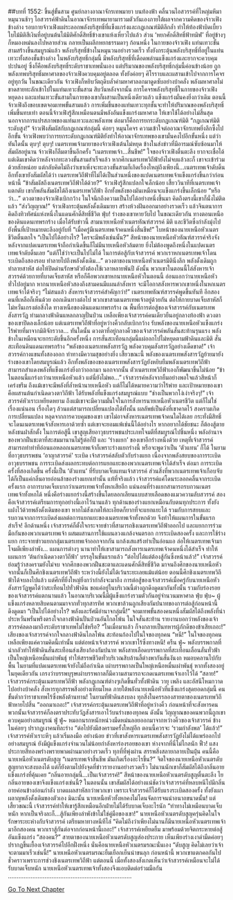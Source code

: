 ##บทที่ 1552: ขึ้นสู่ขั้นสาม
ศูนย์กลางอาณาจักรเทพมายา
บนท้องฟ้า คลื่นวนไอสวรรค์ที่ใหญ่มหึมาหมุนวนช้าๆ
ไอสวรรค์ฟ้าดินในอาณาจักรเทพมายามารวมตัวกันเองภายใต้ผลจากความคิดของจ้าวเฟิง
ข้างล่าง รอบกายจ้าวเฟิงแผ่ระลอกพลังบริสุทธิ์ที่แข็งแกร่งและกฎเกณฑ์มิติลึกล้ำ ทำให้ท้องฟ้าบิดเบี้ยว
ใบไม้มิติสีเงินที่อยู่บนต้นไม้มิติศักดิ์สิทธิ์ข้างเขาแห้งเหี่ยวไปแล้ว ส่วน ‘หยกศักดิ์สิทธิ์ฟ้าทมิฬ’ ที่อยู่ข้างๆ ก็หมองหม่นลงไปหลายส่วน กลายเป็นผลึกหยกธรรมดาๆ ก้อนหนึ่ง
ในกายของจ้าวเฟิง แท่นเทวะขั้นสามสร้างขึ้นสมบูรณ์แล้ว
พลังบริสุทธิ์ข้างในหมุนวนอย่างรวดเร็ว ทั้งยังกระตุ้นพลังบริสุทธิ์ที่อยู่ในแท่นเทวะทั้งสองชั้นข้างล่าง
ในพลังบริสุทธิ์กลุ่มนี้ มีพลังบริสุทธิ์ที่เดือดพล่านแข็งแกร่งและยากจะควบคุมปะปนอยู่ ซึ่งก็คือพลังบริสุทธิ์ระดับราชาเทพนั่นเอง
แต่ปริมาณของพลังบริสุทธิ์กลุ่มนี้ค่อนข้างน้อย ถูกพลังเทพบริสุทธิ์มหาศาลของจ้าวเฟิงควบคุมอยู่ตลอด ทั้งยังค่อยๆ ศิโรราบและผสานเข้าไปจากการโคจรอยู่ทุกวัน
ในขณะเดียวกัน จ้าวเฟิงก็หยิบวัตถุดิบล้ำค่ามหาศาลอกมาดูดซับอย่างบ้าคลั่ง
พลังมหาศาลไม่ขาดสายทะลักเข้าไปในแท่นเทวะขั้นสาม
สิบวันหลังจากนั้น
การโคจรพลังบริสุทธิ์ในกายของจ้าวเฟิงหยุดลง
และแท่นเทวะขั้นสามในกายของเขาก็ผสานเป็นหนึ่งเดียวแล้ว แข็งแกร่งมั่นคงยิ่งกว่าเดิม
ตอนนี้จ้าวเฟิงถึงขอบเขตจอมเทพขั้นสามแล้ว
การเพิ่มขึ้นของแท่นเทวะทุกชั้นจะทำให้ปริมาณของพลังบริสุทธิ์เพิ่มขึ้นทบเท่า
ตอนนี้จ้าวเฟิงรู้สึกเหมือนตนมีพลังอันแข็งแกร่งมหาศาล ให้เขาใช้ได้อย่างไม่สิ้นสุด
นอกจากการแปรสภาพของแท่นเทวะและพลังเทพ ต่อมาก็คือการยกระดับกฎเกณฑ์มิติ
“กฎเกณฑ์มิติระดับสูง!”
จ้าวเฟิงสัมผัสกับกฎเกณฑ์กลุ่มนี้ ค่อยๆ หมุนโคจร ความเข้าใจต่ออาณาจักรเทพยิ่งลึกซึ้งไปอีกขั้น
จ้าวเฟิงพบว่าการยกระดับกฎเกณฑ์มิติยังทำให้อาณาจักรเทพของเขามั่นคงไปอีกขั้นหนึ่ง
แต่ว่าทันใดนั้น
ตุบๆ! ตุบๆ!
เนตรเทพเจ้ามายาของจ้าวเฟิงเต้นไม่หยุด ข้างในส่งข่าวที่มีอารมณ์ซับซ้อนมาให้
สัมผัสอยู่นาน จ้าวเฟิงก็ลืมตาขึ้นอีกครั้ง
“เนตรเทพเจ้า…สิ้นชีพ!”
ใจของจ้าวเฟิงตื่นตะลึง ยากจะเชื่อได้
แต่เดิมเขาคิดว่าหลังจากทะลวงขั้นสามสำเร็จแล้ว หากศึกเนตรเทพวิถีฟ้ายังไม่จบแล้วละก็ เขาจะเข้าร่วมด้วยสักหน่อย
แต่กลับคิดไม่ถึงว่าเขาเพิ่งจะทะลวงขั้นสามก็เกิดเรื่องใหญ่ถึงเพียงนี้...เนตรเทพเจ้าดับดิ้น
อีกทั้งเขายังสัมผัสได้ว่า เนตรเทพวิถีฟ้าที่ไม่ได้เป็นส่วนหนึ่งของแปดเนตรเทพเจ้าแข็งแกร่งขึ้นกว่าก่อนหน้านี้
“ข้าสัมผัสถึงเนตรเทพวิถีฟ้าได้ด้วย?”
จ้าวเฟิงรู้สึกแปลกใจเล็กน้อย
เสี้ยววินาทีที่เนตรเทพเจ้าแตกดับ เขาก็พลันสัมผัสได้ถึงเนตรเทพวิถีฟ้า อีกทั้งพลังของมันเหมือนจะแข็งแกร่งขึ้นเล็กน้อย
“หรือว่า…”
ดวงตาของจ้าวเฟิงเบิกกว้าง ในใจนึกถึงความเป็นไปได้อย่างหนึ่งขึ้นมา
คิดถึงตรงนี้เขาก็นั่งไม่ติดแล้ว
“ส่งวิญญาณ!”
จ้าวเฟิงกระตุ้นพลังดั้งเดิมมายา สร้างห้วงฝันออกมาอย่างรวดเร็ว แล้วจินตนาการคิดถึงทิวทัศน์แห่งหนึ่งในแดนศักดิ์สิทธิ์ชีวิต
ฟุ่บ!
ร่างของเขาหายวับไป
ในขณะเดียวกัน ทางตอนเหนือของดินแดนเทพรกร้าง
เมื่อได้รับข่าวนี้ สามนายเหนือหัวเนตรทัณฑ์สวรรค์ มิติ และชีวิตซึ่งกำลังมุ่งไปยังพื้นที่เป้าหมายตะลึงอยู่กับที่
“เมื่อครู่มีเนตรเทพเจ้าคนหนึ่งสิ้นชีพ!”
ใบหน้าของนายเหนือหัวเนตรชีวิตตื่นตกใจ
“เป็นไปได้อย่างไร? ใครจะมีพลังเช่นนั้น?”
สีหน้าของนายเหนือหัวทัณฑ์สวรรค์จริงจัง
หลังจากแปดเนตรเทพเจ้าถือกำเนิดขึ้นก็ไม่มีนายเหนือหัวล้มตาย ยิ่งไม่ต้องพูดถึงหนึ่งในแปดเนตรเทพเจ้าดับดิ้นเลย
“แต่ก็ใช่ว่าจะเป็นไปไม่ได้ ในการต่อสู้กับเจ้าสวรรค์ พวกเราหกเนตรเทพเจ้าโดนระเบิดถึงสองรอบ ทำลายไปถึงพลังดั้งเดิม...”
ดวงตาของนายเหนือหัวเนตรมิตินิ่งลึก
พลังดั้งเดิมถูกทำลายสาหัส ต่อให้ปิดด่านรักษาตัวยังต้องใช้เวลาหลายพันปี
ดังนั้น พวกเขาในตอนนี้ไล่สังหารเจ้าสวรรค์ด้วยกายที่บาดเจ็บสาหัส
หรือก็คือพวกเขาหกนายเหนือหัวในตอนนี้ อ่อนแอกว่านายเหนือหัวทั่วไปอยู่มาก
หากนายเหนือหัวสองถึงสามคนมีแผนล่าสังหาร จะมีโอกาสสังหารพวกเขาหนึ่งในหกเนตรเทพเจ้าได้จริงๆ
“ไม่สนแล้ว สังหารเจ้าสวรรค์สำคัญกว่า!”
เนตรเทพทัณฑ์สวรรค์พูดขึ้นทันที
อีกสองคนที่เหลือก็เห็นด้วย ออกเดินทางต่อไป
พวกเขาสามเนตรเทพเจ้าอยู่ด้วยกัน ต่อให้กายบาดเจ็บสาหัสก็ไม่หวั่นเกรงต่อสิ่งใด
ทางเหนือของดินแดนเทพรกร้าง ณ พื้นที่การต่อสู้ของเจ้าสวรรค์กับเนตรเทพสังสารวัฏ
ท่ามกลางฟ้าดินแหลกลาญปั่นป่วน เหลือเพียงเจ้าสวรรค์คนเดียวยืนอยู่กลางท้องฟ้า
ดวงตาของเขาปิดลงเล็กน้อย แต่เนตรเทพวิถีฟ้าที่อยู่หว่างคิ้วกลับเบิกกว้าง รับพลังของนายเหนือหัวแข็งแกร่งไร้พ่ายที่มาจากมิติจักรวาล...
ทันใดนั้น ดวงตาที่อยู่กลางคิ้วของเจ้าสวรรค์พลันสั่นสะท้านรุนแรง พลังข้างในเหมือนจะยกระดับขึ้นอีกครั้งหนึ่ง
การสั่นสะเทือนกลุ่มนี้แผ่ออกไปไม่หยุดตามฟ้าดินและมิติ สั่นสะเทือนดินแดนเทพรกร้าง
“พลังของเนตรเทพสังสารวัฏ พลังควบคุมสังสารวัฏอย่างเด็ดขาด!”
เจ้าสวรรค์กางแขนทั้งสองออก ท่าทางมีความสุขอย่างยิ่ง
เสี้ยวขณะนี้ พลังของเนตรเทพสังสารวัฏย้ายมายังร่างของเขาโดยสมบูรณ์แล้ว อีกทั้งพลังของของเนตรเทพสังสารวัฏยังหยิบยืมพลังเนตรเทพวิถีฟ้าสามารถสำแดงพลังที่แข็งแกร่งยิ่งกว่าออกมา
นอกจากนั้น ตัวเนตรเทพวิถีฟ้าเองก็พัฒนาขึ้นไม่น้อย
“ข้าในตอนนี้แกร่งกว่านายเหนือหัวแล้ว แต่นี่ยังไม่พอ...”
เจ้าสวรรค์หลังจากยิ้มอย่างพอใจแล้วสีหน้าก็เคร่งขรึม
ถึงแม้เขาจะมีพลังที่ล้ำหน้านายเหนือหัว แต่ก็ไม่ได้หมายความว่าไร้พ่าย และเป้าหมายของเขาคือผสานต้นกำเนิดดวงตาวิถีฟ้า ได้รับพลังที่แข็งแกร่งสมบูรณ์แบบ
“ช่างเป็นพวกโง่เง่าจริงๆ!”
เจ้าสวรรค์หัวเราะเหยียดหยาม
ถึงแม้เขาจะมีความมั่นใจในการสังหารนายเหนือหัวเนตรชีวิต แต่ก็ไม่ใช่เรื่องแน่นอน เรื่องใดๆ ล้วนแต่สามารถเปลี่ยนแปลงได้ทั้งนั้น
ผลลัพธ์เป็นดังที่เขาคาดไว้ สงครามเกิดการเปลี่ยนแปลง หลุดจากการควบคุมของเขา
เขาไม่อาจสังหารเนตรเทพเจ้าคนใดได้เลย กระทั่งมีสิทธิ์จะโดนเนตรเทพเจ้าสังหารเอาด้วยซ้ำ
แต่เขาจะยอมแพ้เช่นนี้ได้อย่างไร หากอยากได้ชัยชนะ ก็ต้องสู้ตายหลังชนฝาสักตั้ง
ในการต่อสู้นี้ เขาสูญเสียอาวุธบรรพชนประเภทโจมตีที่สมบูรณ์ไปชิ้นหนึ่ง พลังอำนาจของพวกฝืนชะตาที่สะสมมานานไม่รู้ต่อกี่ปี และ ‘ร่างแยก’ ของเขาอีกร่างหนึ่งด้วย
เหตุที่เจ้าสวรรค์สามารถทำท่าทีอ่อนแอหลอกเนตรเทพเจ้าก็เพราะร่างแยกร่างนี้ หรือจะพูดว่าเป็น ‘ตัวแทน’ ก็ได้
ในยามที่อาวุธบรรพชน ‘อาญาสวรรค์’ ระเบิด เจ้าสวรรค์สลับตัวกับร่างแยก
เนื่องจากพลังสยบของการระเบิดอาวุธบรรพชน การระเบิดส่งผลกระทบต่อการแยกแยะของพวกเนตรเทพเจ้าได้สำเร็จ
ต่อมา การระเบิดครั้งที่สองเกิดขึ้น ครั้งนี้เป็น ‘ตัวแทน’ ที่รับบาดเจ็บแทนเจ้าสวรรค์
ส่วนสิ่งที่พวกเนตรเทพเจ้าเกือบจับได้ก็เป็นแค่กลิ่นอายอ่อนล้าของร่างแยกเท่านั้น แท้ที่จริงแล้ว เจ้าสวรรค์แค่โดนระลอกคลื่นจากระเบิดครั้งแรก อาการบาดเจ็บเบากว่าเนตรเทพเจ้าทั้งหกเสียอีก
แน่นอนที่ร่างแยกสามารถรบกวนเนตรเทพเจ้าทั้งหกได้ หนึ่งคือร่างแยกร่างนี้สร้างขึ้นโดยลอกเลียนแบบสายเลือดของแมวความลับสวรรค์ สองคือเจ้าสวรรค์เตรียมการทุกอย่างนี้เอาไว้นานแล้ว ทุกด้านของร่างแยกเหมือนกับตนทุกประการ ทั้งยังแฝงไว้ด้วยพลังดั้งเดิมของเขา หากไม่สังเกตให้ละเอียดก็ยากที่จะแยกแยะได้
รวมกับการสยบและรบกวนจากการระเบิดส่งผลต่อการแยกแยะของเนตรเทพเจ้าทั้งหกด้วย
จึงทำให้แผนการในขั้นแรกสำเร็จ!
อีกด้านหนึ่ง เจ้าสวรรค์ก็ตั้งใจกระจายข่าวที่สามารถชิงเนตรเทพวิถีฟ้าออกไป และแยกการร่วมมือกันของพวกเนตรเทพเจ้า
ผสมผสานการใช้แผนลวงแกล้งจนตรอก การระเบิดสองครั้ง และการใช้ร่างแยก กระจายข่าวแยกกลุ่มเนตรเทพเจ้าออกจากกัน แกล้งเสแสร้งทำเป็นอ่อนแอ ล่อให้เนตรเทพเจ้ามาโจมตีเพียงลำพัง...
แผนการต่างๆ นานาทำให้เขาสามารถสังหารเนตรเทพเจ้าคนหนึ่งได้สำเร็จ ทำให้แผนการ ‘ต้นกำเนิดดวงตาวิถีฟ้า’ บรรลุในขั้นแรกแล้ว
“ต่อไปได้แต่ต้องสู้กันซึ่งหน้าแล้ว!”
เจ้าสวรรค์ย่อมรู้ว่าสงครามยังไม่จบ
จากศึกของพวกฝืนชะตาและแดนศักดิ์สิทธิ์ชีวิต มาจนถึงศึกของนายเหนือหัว จากนั้นก็เป็นศึกชิงเนตรเทพวิถีฟ้า ระหว่างนี้ยังไม่ได้เว้นระยะเลยแม้แต่น้อย
ตอนนี้ศึกชิงเนตรเทพวิถีฟ้าได้จบลงไปแล้ว แต่ศึกที่ยิ่งใหญ่ยิ่งกว่ากำลังจะมาถึง
การต่อสู้ของเจ้าสวรรค์เมื่อครู่กับนายเหนือหัวสังสารวัฏพูดได้ว่าสะเทือนไปทั่วฟ้าดิน
ขอแค่อยู่ในบริเวณนี้ต่างถูกดึงดูดมากันทั้งนั้น
รวมกับร่องรอยของเจ้าสวรรค์แตกนานแล้ว ในอาณาบริเวณนี้มีผู้แข็งแกร่งรวมตัวกันอยู่จำนวนมหาศาล
ฟุ่บ ฟุ่บ~
ผู้แข็งแกร่งหลายสิบคนตามมาจากทั่วทุกสารทิศ พวกเขาล้วนถูกเสียงกัมปนาทของการต่อสู้ก่อนหน้านี้ดึงดูดมา
“เป็นไปได้อย่างไร? พลังและรัศมีอำนาจกลุ่มนี้!”
จอมเทพขั้นสองคนหนึ่งสัมผัสได้ถึงพลังที่น่าประหวั่นพรั่นพรึงตรงใจกลางฟ้าดินปั่นป่วนอันไกลโพ้น ในใจสั่นสะท้าน
รายงานบอกว่าพลังของเจ้าสวรรค์ลดลงมาถึงระดับราชาเทพไม่ใช่หรือ?
“ในเมื่อมาแล้ว ก็จงกลายเป็นทหารผู้ภักดีของข้าเสียเถอะ!”
เสียงของเจ้าสวรรค์จากใจกลางฟ้าดินไกลโพ้น สะท้อนก้องไปในใจของทุกคน
“หนี!”
ในใจของทุกคนเหลือเพียงแค่ความคิดนี้เท่านั้น
แต่ต่อหน้าเจ้าสวรรค์ พวกเขาไร้ซึ่งทางหนี!
ครืน ฟู่~
พลังบรรพกาลที่น่ากลัวทำให้ฟ้าดินสั่นสะเทือนส่งเสียงก้องกัมปนาท
พลังสายเลือดบรรพกาลที่สะเทือนเลื่อนลั่นทั่วฟ้า เป็นใหญ่เหนือหมื่นเผ่าพันธุ์ ทำให้สรรพชีวิตทั่วบริเวณสิบล้านลี้ต่างพากันสั่นงันงก หมอบคลานไปกับพื้น
ในยามที่แปดเนตรเทพเจ้ายังไม่ถือกำเนิด เผ่าบรรพกาลเป็นใหญ่เหนือหมื่นเผ่าพันธุ์
หากทั้งสองอยู่ในยุคเดียวกัน เกรงว่าบรรพบุรุษเผ่าบรรพกาลก็มีความสามารถจะกดเนตรเทพเจ้าเอาไว้ได้
“สลาย!”
เจ้าสวรรค์กระตุ้นเนตรเทพวิถีฟ้า พลังกฎเกณฑ์ต่างๆเกิดขึ้นทั่วทั้งฟ้าดิน
วายุ เพลิง และอัสนีโหมกวาดไปอย่างบ้าคลั่ง สั่งหารทุกสรรพสิ่งอย่างเหี้ยมโหด
ภายใต้พลังนายเหนือหัวที่แข็งแกร่งสุดยอดกลุ่มนี้ คนขั้นต่ำกว่าราชาเทพไร้ซึ่งพลังต้านทาน!
ในยามที่ฟ้าดินสงบลง ทุกสิ่งในครรลองสายตาของเนตรเทพวิถีฟ้าหายไปสิ้น
“ออกมาเถอะ!”
เจ้าสวรรค์กระตุ้นเนตรเทพวิถีฟ้าที่อยู่หว่างคิ้ว
ก่อนหน้าที่จะสังหารคนพวกนั้นเจ้าสวรรค์ก็ลงตราประทับวัฏสังสารเอาไว้บนร่างของทุกคน
ดังนั้น วิญญาณของคนพวกนี้ถูกเขาควบคุมอย่างสมบูรณ์
ฟู่ ฟู่~
หมอกนรกหนักหน่วงมืดหม่นลอยออกมาจากหว่างคิ้วของเจ้าสวรรค์ ข้างในค่อยๆ ปรากฏเงาคนทีละร่าง
“ต่อไปยังมีสงครามครั้งใหญ่อีก ตอนนี้ควรจะ ‘รวมกำลังพล’ ได้แล้ว!”
เจ้าสวรรค์หัวเราะหึๆ แล้วเริ่มลงมือ
อย่างน้อย ข่าวที่เขาสังหารเนตรเทพสังสารวัฏยังไม่ได้แพร่ออกไปอย่างสมบูรณ์ ยังมีผู้แข็งแกร่งจำนวนไม่น้อยกำลังหาร่องรอยของเขา
ห่างจากที่นี่ไม่ไกลนัก
ฟิ้ว!
แสงประกายสีทองพร่างพรายพาดผ่านมาอย่างรวดเร็ว ทุกที่ที่พุ่งผ่าน สรรพสิ่งสลายกลายเป็นฝุ่น
คนนี้คือนายเหนือหัวเนตรดับสูญ
“เนตรเทพเจ้าสิ้นชีพ มันเกิดเรื่องอะไรขึ้น?”
จิตใจของนายเหนือหัวเนตรดับสูญยากจะสงบลงได้ แต่ก็ยังตามไปยังจุดที่ข่าวรายงานอย่างรวดเร็ว
ไม่นานนักเขาก็สัมผัสได้ถึงกลิ่นอายแข็งแกร่งที่คุ้นเคย
“กลิ่นอายกลุ่มนี้...เป็นเจ้าสวรรค์!”
สีหน้าของนายเหนือหัวเนตรดับสูญตื่นตะลึง
ไยกลิ่นอายของเขาจึงแข็งแกร่งเช่นนี้?
ในตอนนั้น เขาสัมผัสได้อย่างแน่ชัดว่าเจ้าสวรรค์ที่หลบหนีไปมีกลิ่นอายค่อนข้างอ่อนกำลัง บาดแผลสาหัสกว่าพวกเขา
เพราะเจ้าสวรรค์ก็ได้รับแรงระเบิดสองครั้ง ทั้งยังเผาผลาญพลังดั้งเดิมของตัวเอง
มิฉะนั้น นายเหนือหัวทั้งหกคงไม่โดนจัดการจนน่าอนาถขนาดนั้น!
แต่เสี้ยวขณะนี้ เจ้าสวรรค์ทำให้เขารู้สึกเหมือนอีกฝ่ายไม่ได้รับบาดเจ็บอะไรนัก
“ท่าทางไม่เหมือนบาดเจ็บหนัก หากเป็นจริงละก็...สู้กันเพียงลำพังข้าไม่ใช่คู่มือของเขา!”
นายเหนือหัวเนตรดับสูญครุ่นคิดในใจ รักษาระยะห่างกับจ้าสวรรค์ เตรียมหาทางหนีทีไล่
“คิดไม่ถึงว่าเพียงไม่นานก็มีนายเหนือหัวเนตรเทพเจ้ามาอีกสองคน พวกเราสู้กันต่อจากก่อนหน้านี้เถอะ!”
เจ้าสวรรค์เหยียดยิ้ม มาพร้อมด้วยจิตกระหายต่อสู้อันแข็งแกร่ง
“สองคน?”
สายตาของนายเหนือหัวเนตรดับสูญส่องประกาย
เห็นเพียงร่างเงาดำมืดค่อยๆ ปรากฏขึ้นเยื้องเจ้าสวรรค์ไปอีกฝั่งหนึ่ง นั่นคือนายเหนือหัวเนตรมรณะนั่นเอง
“ดับสูญ คิดไม่เลยว่าเจ้าจะตามมาเร็วเช่นนี้!”
นายเหนือหัวเนตรมรณะยิ้มเยือกเย็นน่าขนลุก
ก่อนหน้านี้ พวกเขาแตกคอกันไปชั่วคราวเพราะการช่วงชิงเนตรเทพวิถีฟ้า
แต่ตอนนี้ เมื่อทั้งสองสังเกตเห็นว่าเจ้าสวรรค์เหมือนจะไม่ได้รับบาดเจ็บหนัก นายเหนือหัวเนตรเทพเจ้าทั้งสองจึงแอบติดต่อร่วมมือกัน
……………………………………………………………..


[Go To Next Chapter]( ./409.md)